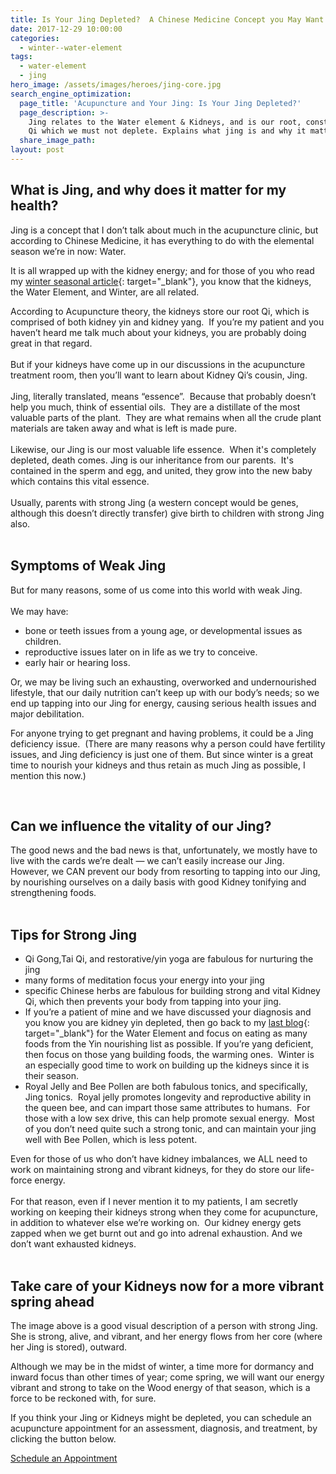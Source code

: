 ```yaml
---
title: Is Your Jing Depleted?  A Chinese Medicine Concept you May Want to Know About
date: 2017-12-29 10:00:00
categories:
  - winter--water-element
tags:
  - water-element
  - jing
hero_image: /assets/images/heroes/jing-core.jpg
search_engine_optimization:
  page_title: 'Acupuncture and Your Jing: Is Your Jing Depleted?'
  page_description: >-
    Jing relates to the Water element & Kidneys, and is our root, constitutional
    Qi which we must not deplete. Explains what jing is and why it matters.
  share_image_path:
layout: post
---
```


## What is Jing, and why does it matter for my health?

Jing is a concept that I don’t talk about much in the acupuncture clinic, but according to Chinese Medicine, it has everything to do with the elemental season we’re in now: Water. 

It is all wrapped up with the kidney energy; and for those of you who read my [winter seasonal article](http://www.wisdomwaysacupuncture.com/2015/01/12/the-depths-of-water-will-keep-you-balanced-this-winter/ "The Depths of the Water Element will Keep you Balanced this Winter"){: target="_blank"}, you know that the kidneys, the Water Element, and Winter, are all related.

<div>According to Acupuncture theory, the kidneys store our root Qi, which is comprised of both kidney yin and kidney yang.&nbsp; If you&rsquo;re my patient and you haven&rsquo;t heard me talk much about your kidneys, you are probably doing great in that regard.&nbsp;</div>

<div>&nbsp;</div>

<div>But if your kidneys have come up in our discussions in the acupuncture treatment room, then you&rsquo;ll want to learn about Kidney Qi&rsquo;s cousin, Jing.</div>

<div>&nbsp;</div>

<div>Jing, literally translated, means &ldquo;essence&rdquo;.&nbsp; Because that probably doesn&rsquo;t help you much, think of essential oils.&nbsp; They are a distillate of the most valuable parts of the plant.&nbsp; They are what remains when all the crude plant materials are taken away and what is left is made pure.</div>

<div>&nbsp;</div>

<div>Likewise, our Jing is our most valuable life essence.&nbsp; When it's completely depleted, death comes. Jing is our inheritance from our parents.&nbsp; It's contained in the sperm and egg, and united, they grow into the new baby which contains this vital essence.&nbsp;</div>

<div>&nbsp;</div>

<div>Usually, parents with strong Jing (a western concept would be genes, although this doesn&rsquo;t directly transfer) give birth to children with strong Jing also.</div>

<div>&nbsp;</div>

## Symptoms of Weak Jing

<div>But for many reasons, some of us come into this world with weak Jing.&nbsp;</div>

<div>&nbsp;</div>

<div>We may have:</div>

* bone or teeth issues from a young age, or developmental issues as children.
* reproductive issues later on in life as we try to conceive.
* early hair or hearing loss.

Or, we may be living such an exhausting, overworked and undernourished lifestyle, that our daily nutrition can’t keep up with our body’s needs; so we end up tapping into our Jing for energy, causing serious health issues and major debilitation.

For anyone trying to get pregnant and having problems, it could be a Jing deficiency issue.  (There are many reasons why a person could have fertility issues, and Jing deficiency is just one of them. But since winter is a great time to nourish your kidneys and thus retain as much Jing as possible, I mention this now.)

<div>&nbsp;</div>

## Can we influence the vitality of our Jing?

<div>The good news and the bad news is that, unfortunately, we mostly have to live with the cards we&rsquo;re dealt &mdash; we can&rsquo;t easily increase our Jing.&nbsp; However, we CAN prevent our body from resorting to tapping into our Jing, by nourishing ourselves on a daily basis with good Kidney tonifying and strengthening foods.&nbsp;</div>

<div>&nbsp;</div>

## Tips for Strong Jing

* Qi Gong,Tai Qi, and restorative/yin yoga are fabulous for nurturing the jing
* many forms of meditation focus your energy into your jing
* specific Chinese herbs are fabulous for building strong and vital Kidney Qi, which then prevents your body from tapping into your jing.
* If you’re a patient of mine and we have discussed your diagnosis and you know you are kidney yin depleted, then go back to my [last blog](http://www.wisdomwaysacupuncture.com/2015/01/12/the-depths-of-water-will-keep-you-balanced-this-winter/ "The Depths of the Water Element will Keep you Balanced this Winter"){: target="_blank"} for the Water Element and focus on eating as many foods from the Yin nourishing list as possible. If you’re yang deficient, then focus on those yang building foods, the warming ones.  Winter is an especially good time to work on building up the kidneys since it is their season. 
* Royal Jelly and Bee Pollen are both fabulous tonics, and specifically, Jing tonics.  Royal jelly promotes longevity and reproductive ability in the queen bee, and can impart those same attributes to humans.  For those with a low sex drive, this can help promote sexual energy.  Most of you don’t need quite such a strong tonic, and can maintain your jing well with Bee Pollen, which is less potent. 

<div>Even for those of us who don&rsquo;t have kidney imbalances, we ALL need to work on maintaining strong and vibrant kidneys, for they do store our life-force energy.&nbsp;</div>

<div>&nbsp;</div>

<div>For that reason, even if I never mention it to my patients, I am secretly working on keeping their kidneys strong when they come for acupuncture, in addition to whatever else we&rsquo;re working on.&nbsp; Our kidney energy gets zapped when we get burnt out and go into adrenal exhaustion. And we don&rsquo;t want exhausted kidneys.</div>

<div>&nbsp;</div>

<div><h2>Take care of your Kidneys now for a more vibrant spring ahead</h2><p>The image above is a good visual description of a person with strong Jing.&nbsp; She is strong, alive, and vibrant, and her energy flows from her core (where her Jing is stored), outward.&nbsp;</p><p>Although we may be in the midst of winter, a time more for dormancy and inward focus than other times of year; come spring, we will want our energy vibrant and strong to take on the Wood energy of that season, which is a force to be reckoned with, for sure.</p><p>If you think your Jing or Kidneys might be depleted, you can schedule an acupuncture appointment for an assessment, diagnosis, and treatment, by clicking the button below.</p><p class="align-to-center"><a class="call-to-action" data-cms-editor-link-style="undefined" href="/make-an-appointment/">Schedule an Appointment</a></p><p>&nbsp;</p><p>&nbsp;</p></div>